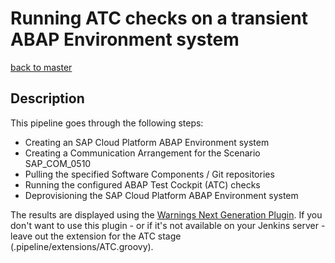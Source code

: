 # Running ATC checks on a transient ABAP Environment system

[back to master](https://github.com/SAP-samples/abap-platform-ci-cd-samples/tree/master)

## Description

This pipeline goes through the following steps:

* Creating an SAP Cloud Platform ABAP Environment system
* Creating a Communication Arrangement for the Scenario SAP_COM_0510
* Pulling the specified Software Components / Git repositories
* Running the configured ABAP Test Cockpit (ATC) checks
* Deprovisioning the SAP Cloud Platform ABAP Environment system

The results are displayed using the [Warnings Next Generation Plugin](https://www.jenkins.io/doc/pipeline/steps/warnings-ng/#warnings-next-generation-plugin). If you don't want to use this plugin - or if it's not available on your Jenkins server - leave out the extension for the ATC stage (.pipeline/extensions/ATC.groovy).
